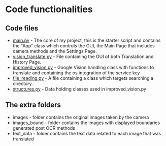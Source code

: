 # Code functionalities
## Code files
- [main.py](https://github.com/TruthgamiPC/HonorsProject/blob/main/app/services/main.py) - The core of my project, this is the starter script and contains the "App" class which controls the GUI, the Main Page that includes camera methods and the Settings Page.
- [vision_translate.py](https://github.com/TruthgamiPC/HonorsProject/blob/main/app/services/vision_translate.py) - File containing the GUI of both Translation and History Page.
- [improved_vision.py](https://github.com/TruthgamiPC/HonorsProject/blob/main/app/services/improved_vision.py) - Google Vision handling class with functions to translate and containing the os integration of the service key
- [file_reading.py](https://github.com/TruthgamiPC/HonorsProject/blob/main/app/services/file_reading.py) - A file containing a class which targets searching a directory.
- [structures.py](https://github.com/TruthgamiPC/HonorsProject/blob/main/app/services/structures.py) - Data holding classes used in improved_vision.py

## The extra folders
- images - folder contains the original images taken by the camera
- images_bound - folder contains the images with displayed boundaries generated post OCR methods
- text_data - folder contains the text data related to each image that was translated
